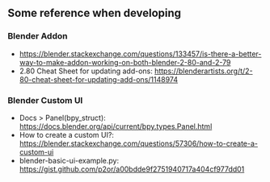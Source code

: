 ## Some reference when developing
### Blender Addon
* https://blender.stackexchange.com/questions/133457/is-there-a-better-way-to-make-addon-working-on-both-blender-2-80-and-2-79
* 2.80 Cheat Sheet for updating add-ons: https://blenderartists.org/t/2-80-cheat-sheet-for-updating-add-ons/1148974

### Blender Custom UI
* Docs > Panel(bpy_struct): https://docs.blender.org/api/current/bpy.types.Panel.html
* How to create a custom UI?: https://blender.stackexchange.com/questions/57306/how-to-create-a-custom-ui
* blender-basic-ui-example.py: https://gist.github.com/p2or/a00bdde9f2751940717a404cf977dd01